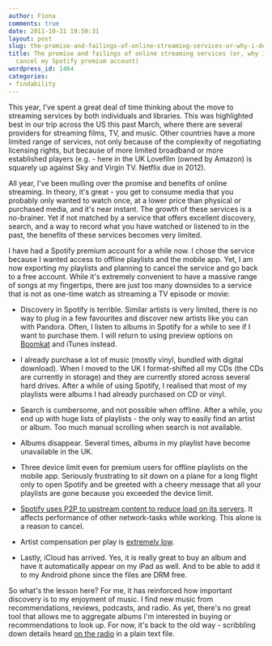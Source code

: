 ```yaml
---
author: Fiona
comments: true
date: 2011-10-31 19:50:31
layout: post
slug: the-promise-and-failings-of-online-streaming-services-or-why-i-decided-to-cancel-my-spotify-premium-account
title: The promise and failings of online streaming services (or, why I decided to
  cancel my Spotify premium account)
wordpress_id: 1464
categories:
- findability
---
```


This year, I've spent a great deal of time thinking about the move to streaming services by both individuals and libraries. This was highlighted best in our trip across the US this past March, where there are several providers for streaming films, TV, and music. Other countries have a more limited range of services, not only because of the complexity of negotiating licensing rights, but because of more limited broadband or more established players (e.g. - here in the UK Lovefilm (owned by Amazon) is squarely up against Sky and Virgin TV. Netflix due in 2012).

All year, I've been mulling over the promise and benefits of online streaming. In theory, it's great - you get to consume media that you probably only wanted to watch once, at a lower price than physical or purchased media, and it's near instant. The growth of these services is a no-brainer. Yet if not matched by a service that offers excellent discovery, search, and a way to record what you have watched or listened to in the past, the benefits of these services becomes very limited.

I have had a Spotify premium account for a while now. I chose the service because I wanted access to offline playlists and the mobile app. Yet, I am now exporting my playlists and planning to cancel the service and go back to a free account. While it's extremely convenient to have a massive range of songs at my fingertips, there are just too many downsides to a service that is not as one-time watch as streaming a TV episode or movie:



	
  * Discovery in Spotify is terrible. Similar artists is very limited, there is no way to plug in a few favourites and discover new artists like you can with Pandora. Often, I listen to albums in Spotify for a while to see if I want to purchase them. I will return to using preview options on [Boomkat](http://boomkat.com/) and iTunes instead.

	
  * I already purchase a lot of music (mostly vinyl, bundled with digital download). When I moved to the UK I format-shifted all my CDs (the CDs are currently in storage) and they are currently stored across several hard drives. After a while of using Spotify, I realised that most of my playlists were albums I had already purchased on CD or vinyl.

	
  * Search is cumbersome, and not possible when offline. After a while, you end up with huge lists of playlists - the only way to easily find an artist or album. Too much manual scrolling when search is not available.

	
  * Albums disappear. Several times, albums in my playlist have become unavailable in the UK.

	
  * Three device limit even for premium users for offline playlists on the mobile app. Seriously frustrating to sit down on a plane for a long flight only to open Spotify and be greeted with a cheery message that all your playlists are gone because you exceeded the device limit.

	
  * [Spotify uses P2P to upstream content to reduce load on its servers](http://nerdgap.com/how-exactly-does-spotify-utilise-my-internet-connection/). It affects performance of other network-tasks while working. This alone is a reason to cancel.

	
  * Artist compensation per play is [extremely low](http://www.telegraph.co.uk/technology/7590782/Spotify-rejects-claims-that-it-rips-off-artists.html).

	
  * Lastly, iCloud has arrived. Yes, it is really great to buy an album and have it automatically appear on my iPad as well. And to be able to add it to my Android phone since the files are DRM free.


So what's the lesson here? For me, it has reinforced how important discovery is to my enjoyment of music. I find new music from recommendations, reviews, podcasts, and radio. As yet, there's no great tool that allows me to aggregate albums I'm interested in buying or recommendations to look up. For now, it's back to the old way - scribbling down details heard [on the radio](http://www.kcrw.com/music/eclectic24) in a plain text file.
